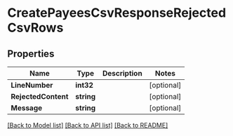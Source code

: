 # CreatePayeesCsvResponseRejectedCsvRows

## Properties

Name | Type | Description | Notes
------------ | ------------- | ------------- | -------------
**LineNumber** | **int32** |  | [optional] 
**RejectedContent** | **string** |  | [optional] 
**Message** | **string** |  | [optional] 

[[Back to Model list]](../README.md#documentation-for-models) [[Back to API list]](../README.md#documentation-for-api-endpoints) [[Back to README]](../README.md)


